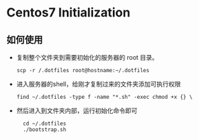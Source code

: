 # Centos7 Initialization

## 如何使用

+ 复制整个文件夹到需要初始化的服务器的 root 目录。

  `scp -r /.dotfiles root@hostname:~/.dotfiles`

+ 进入服务器的shell，给刚才复制过来的文件夹添加可执行权限

  `find ~/.dotfiles -type f -name "*.sh" -exec chmod +x {} \`

+ 然后进入到文件夹内部，运行初始化命令即可

  ```shell
    cd ~/.dotfiles
    ./bootstrap.sh
  ```
